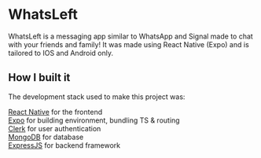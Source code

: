 # WhatsLeft
WhatsLeft is a messaging app similar to WhatsApp and Signal made to chat with your friends and family! It was made using React Native (Expo) and is tailored to IOS and Android only.

## How I built it
The development stack used to make this project was:

[React Native](https://reactnative.dev/) for the frontend <br>
[Expo](https://expo.dev/) for building environment, bundling TS & routing<br>
[Clerk](https://clerk.com/) for user authentication<br>
[MongoDB](https://www.mongodb.com/) for database<br>
[ExpressJS](https://expressjs.com/) for backend framework<br>
